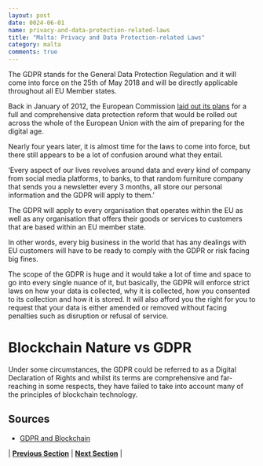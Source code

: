 ```yaml
---
layout: post
date: 0024-06-01
name: privacy-and-data-protection-related-laws
title: "Malta: Privacy and Data Protection-related Laws"
category: malta
comments: true
---
```


The GDPR stands for the General Data Protection Regulation and it will come into force on the 25th of May 2018 and will be directly applicable throughout all EU Member states.

Back in January of 2012, the European Commission [laid out its plans](https://ec.europa.eu/commission/index_en) for a full and comprehensive data protection reform that would be rolled out across the whole of the European Union with the aim of preparing for the digital age.

Nearly four years later, it is almost time for the laws to come into force, but there still appears to be a lot of confusion around what they entail.

‘Every aspect of our lives revolves around data and every kind of company from social media platforms, to banks, to that random furniture company that sends you a newsletter every 3 months, all store our personal information and the GDPR will apply to them.’

The GDPR will apply to every organisation that operates within the EU as well as any organisation that offers their goods or services to customers that are based within an EU member state.

In other words, every big business in the world that has any dealings with EU customers will have to be ready to comply with the GDPR or risk facing big fines.

The scope of the GDPR is huge and it would take a lot of time and space to go into every single nuance of it, but basically, the GDPR will enforce strict laws on how your data is collected, why it is collected, how you consented to its collection and how it is stored. It will also afford you the right for you to request that your data is either amended or removed without facing penalties such as disruption or refusal of service.

# Blockchain Nature vs GDPR

Under some circumstances, the GDPR could be referred to as a Digital Declaration of Rights and whilst its terms are comprehensive and far-reaching in some respects, they have failed to take into account many of the principles of blockchain technology.


Sources
---
- [GDPR and Blockchain](https://bitemycoin.com/opinion/gdpr-blockchain-and-malta/)

| **[Previous Section](https://neo-project.github.io/global-blockchain-compliance-hub//malta/malta-securities-related-laws.html)** | **[Next Section](https://neo-project.github.io/global-blockchain-compliance-hub//malta/malta-final-liability.html)** |

